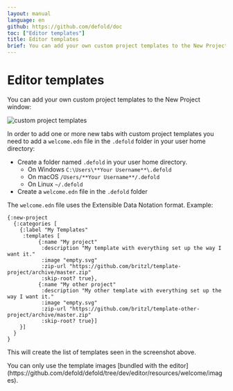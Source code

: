 ```yaml
---
layout: manual
language: en
github: https://github.com/defold/doc
toc: ["Editor templates"]
title: Editor templates
brief: You can add your own custom project templates to the New Project window.
---
```


# Editor templates

You can add your own custom project templates to the New Project window:

![custom project templates](../images/editor/custom_project_templates.png)

In order to add one or more new tabs with custom project templates you need to add a `welcome.edn` file in the `.defold` folder in your user home directory:

* Create a folder named `.defold` in your user home directory.
  * On Windows `C:\Users\**Your Username**\.defold`
  * On macOS `/Users/**Your Username**/.defold`
  * On Linux `~/.defold`
* Create a `welcome.edn` file in the `.defold` folder

The `welcome.edn` file uses the Extensible Data Notation format. Example:

```
{:new-project
  {:categories [
    {:label "My Templates"
     :templates [
          {:name "My project"
           :description "My template with everything set up the way I want it."
           :image "empty.svg"
           :zip-url "https://github.com/britzl/template-project/archive/master.zip"
           :skip-root? true},
          {:name "My other project"
           :description "My other template with everything set up the way I want it."
           :image "empty.svg"
           :zip-url "https://github.com/britzl/template-other-project/archive/master.zip"
           :skip-root? true}]
    }]
  }
}
```

This will create the list of templates seen in the screenshot above.

<div class='sidenote' markdown='1'>
You can only use the template images [bundled with the editor](https://github.com/defold/defold/tree/dev/editor/resources/welcome/images).
</div>
